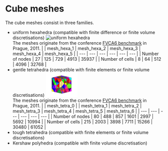# Cube meshes
The cube meshes consist in three families.
- uniform hexahedra  (compatible with finite difference or finite volume discretisations)
  <img src="3DHexaèdres/mesh_hexa_2.jpg" alt="uniform hexahedra" width="100"/>  
  The meshes originate from the conference [FVCA6 benchmark](https://github.com/ndjinga/FVCA\_Meshes) in Prague, 2011.
  | | mesh\_hexa\_1 | mesh\_hexa\_2 | mesh\_hexa\_3 | mesh\_hexa\_4 | mesh\_hexa\_5 |
  | --- | --- | --- | --- | --- | --- |
  | Number of nodes | 27 | 125 | 729 | 4913 | 35937 |
  | Number of cells | 8 | 64 | 512 | 4096 | 32768 |
- gentle tetrahedra (compatible with finite elements or finite volume discretisations)
  <img src="3DTetrahedra/mesh_tetra_0.jpg" alt="gentle tetrahedra" width="100"/>  
  The meshes originate from the conference [FVCA6 benchmark](https://github.com/ndjinga/FVCA\_Meshes) in Prague, 2011.
  | | mesh\_tetra\_0 | | mesh\_tetra\_1 | mesh\_tetra\_2 | mesh\_tetra\_3 | mesh\_tetra\_4 | mesh\_tetra\_5 | mesh\_tetra\_6 |
  | --- | --- | --- | --- | --- | --- |
  | Number of nodes | 80 | 488 | 857 | 1601 | 2997 | 5692 | 10994 |
  | Number of cells | 215 | 2003 | 3898 | 7711 | 15266 | 30480 | 61052 |
- tough tetrahedra (compatible with finite elements or finite volume discretisations)
- Kershaw polyhedra (compatible with finite volume discretisation)

